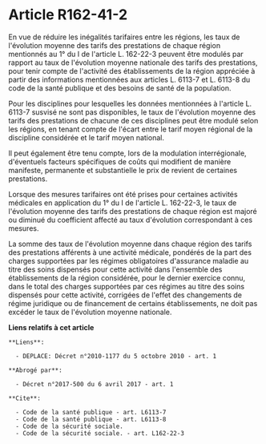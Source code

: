 # Article R162-41-2

En vue de réduire les inégalités tarifaires entre les régions, les taux de l'évolution moyenne des tarifs des prestations de
chaque région mentionnés au 1° du I de l'article L. 162-22-3 peuvent être modulés par rapport au taux de l'évolution moyenne
nationale des tarifs des prestations, pour tenir compte de l'activité des établissements de la région appréciée à partir des
informations mentionnées aux articles L. 6113-7 et L. 6113-8 du code de la santé publique et des besoins de santé de la
population.

Pour les disciplines pour lesquelles les données mentionnées à l'article L. 6113-7 susvisé ne sont pas disponibles, le taux
de l'évolution moyenne des tarifs des prestations de chacune de ces disciplines peut être modulé selon les régions, en tenant
compte de l'écart entre le tarif moyen régional de la discipline considérée et le tarif moyen national.

Il peut également être tenu compte, lors de la modulation interrégionale, d'éventuels facteurs spécifiques de coûts qui
modifient de manière manifeste, permanente et substantielle le prix de revient de certaines prestations.

Lorsque des mesures tarifaires ont été prises pour certaines activités médicales en application du 1° du I de l'article L.
162-22-3, le taux de l'évolution moyenne des tarifs des prestations de chaque région est majoré ou diminué du coefficient
affecté au taux d'évolution correspondant à ces mesures.

La somme des taux de l'évolution moyenne dans chaque région des tarifs des prestations afférents à une activité médicale,
pondérés de la part des charges supportées par les régimes obligatoires d'assurance maladie au titre des soins dispensés pour
cette activité dans l'ensemble des établissements de la région considérée, pour le dernier exercice connu, dans le total des
charges supportées par ces régimes au titre des soins dispensés pour cette activité, corrigées de l'effet des changements de
régime juridique ou de financement de certains établissements, ne doit pas excéder le taux de l'évolution moyenne nationale.

**Liens relatifs à cet article**

	**Liens**:

	  - DEPLACE: Décret n°2010-1177 du 5 octobre 2010 - art. 1

	**Abrogé par**:

	  - Décret n°2017-500 du 6 avril 2017 - art. 1

	**Cite**:

	  - Code de la santé publique - art. L6113-7
	  - Code de la santé publique - art. L6113-8
	  - Code de la sécurité sociale.
	  - Code de la sécurité sociale. - art. L162-22-3
